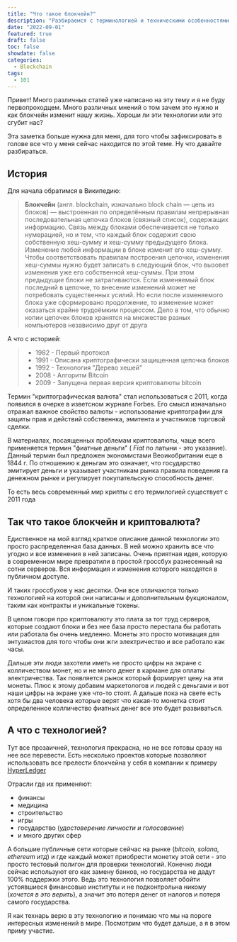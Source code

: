 ```yaml
---
title: "Что такое блокчейн?"
description: "Разбираемся с терминологией и техническими особенностями блокчейн проектов"
date: "2022-09-01"
featured: true
draft: false
toc: false
showdate: false
categories:
  - Blockchain
tags:
  - 101
---
```


Привет! Много различных статей уже написано на эту тему и я не буду первопроходцем. Много различных мнений о том зачем это нужно и как блокчейн изменит нашу жизнь. Хороши ли эти технологии или это сгубит нас?

Эта заметка больше нужна для меня, для того чтобы зафиксировать в голове все что у меня сейчас находится по этой теме. Ну что давайте разбираться.

## История

Для начала обратимся в Википедию:

> **Блокче́йн** (англ. blockchain, изначально block chain — цепь из блоков) — выстроенная по определённым правилам непрерывная последовательная цепочка блоков (связный список), содержащих информацию. Связь между блоками обеспечивается не только нумерацией, но и тем, что каждый блок содержит свою собственную хеш-сумму и хеш-сумму предыдущего блока. Изменение любой информации в блоке изменит его хеш-сумму. Чтобы соответствовать правилам построения цепочки, изменения хеш-суммы нужно будет записать в следующий блок, что вызовет изменения уже его собственной хеш-суммы. При этом предыдущие блоки не затрагиваются. Если изменяемый блок последний в цепочке, то внесение изменений может не потребовать существенных усилий. Но если после изменяемого блока уже сформировано продолжение, то изменение может оказаться крайне трудоёмким процессом. Дело в том, что обычно копии цепочек блоков хранятся на множестве разных компьютеров независимо друг от друга

А что с историей:

> - 1982 - Первый протокол
> - 1991 - Описана криптографически защищенная цепочка блоков
> - 1992 - Технология "Дерево хешей"
> - 2008 - Алгоритм Bitcoin
> - 2009 - Запущена первая версия криптовалюты bitcoin

Термин "криптографическая валюта" стал использоваться с 2011, когда появился в очерке в изветсном журнале Forbes. Его смысл изначально отражал важное свойство валюты - использование криптографии для защиты прав и действий собственнка, эмитента и участников торговой сделки.

В материалах, посаященных проблемам криптовалюты, чаще всего применяется термин "фиатные деньги" ( _Fiat_ по латыни - это указание). Данный термин был предложен экономистами Веоикобритании еще в 1844 г. По отношению к деньгам это означает, что государство эмитирует деньги и указывает участникам рынка правила поведения га денежном рынке и регулирует покупательскую способность денег.

То есть весь современный мир крипты с его термилогией существует с 2011 года

## Так что такое блокчейн и криптовалюта?

Едиственное на мой взгляд краткое описание данной технологии это просто распределенная база данных. В ней можно хранить все что угодно и все изменения в ней записаны. Очень приятная идея, которую в современном мире превратили в простой гроссбух разнесенный на сотни серверов. Вся информация и изменения которого находятся в публичном доступе.

И таких гроссбухов у нас десятки. Они все отличаются только технологией на которой они написаны и дополнительным фукционалом, таким как контракты и уникальные токены.

В целом говоря про криптовалюту это плата за тот труд серверов, которые создают блоки и без нее база просто перестала бы работать или работала бы очень медленно. Монеты это просто мотивация для энтузиастов для того чтобы они жги электричество и все работало как часы.

Дальше эти люди захотели иметь не просто цифры на экране с колличеством монет, но и не много денег в кармане для оплаты электричества. Так появляется рынок который формирует цену на эти монеты. Плюс к этому добавим маркетологов и людей с деньгами и вот наши цифры на экране уже что-то стоят. А дальше пока на свете есть хотя бы два человека которые верят что какая-то монетка стоит определенное колличество фиатных денег все это будет развиваться.

## А что с технологией?

Тут все прозаичней, технология прекрасна, но не все готовы сразу на нее все перевести. Есть несколько проектов которые позволяют использовать все прелести блокчейна у себя в компании к примеру [HyperLedger](https://www.hyperledger.org/)

Отрасли где их применяют:

- финансы
- медицина
- строительство
- игры
- государство (_удостоверение личности и голосование_)
- и много других сфер

А большие публичные сети которые сейчас на рынке (_bitcoin, solana, ethereum итд_) и где каждый может приобрести монетку этой сети - это просто тестовый полигон для проверки технологий. Конечно люди сейчас используют его как замену банков, но государства не дадут 100% поддержки этого. Ведь это технология позволяет обойти устоявшиеся финансовые институты и не подконтрольна никому (_хочется в это верить_), а значит это потеря денег от налогов и потеря самого государства.

Я как технарь верю в эту технологию и понимаю что мы на пороге интересных изменений в мире. Посмотрим что будет дальше, а я в этом приму участие.
